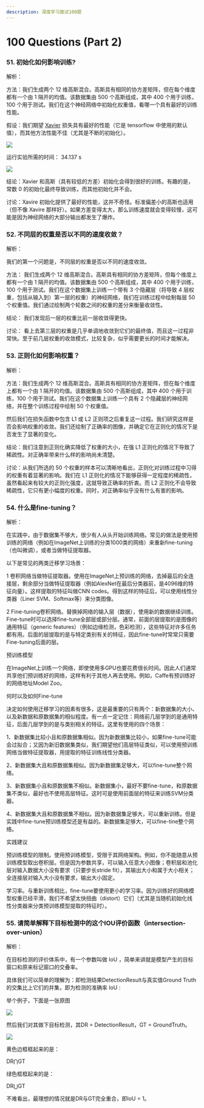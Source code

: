 ```yaml
---
description: 深度学习面试100题
---
```


# 100 Questions \(Part 2\)

### 51. **初始化如何影响训练?**

解析：

方法：我们生成两个 12 维高斯混合。高斯具有相同的协方差矩阵，但在每个维度都有一个由 1 隔开的均值。该数据集由 500 个高斯组成，其中 400 个用于训练，100 个用于测试。我们在这个神经网络中初始化权重值，看哪一个具有最好的训练性能。

假设：我们期望 [Xavier](https://blog.csdn.net/shuzfan/article/details/51338178) 损失具有最好的性能（它是 tensorflow 中使用的默认值），而其他方法性能不佳（尤其是不断的初始化）。

![](https://pic2.zhimg.com/80/v2-ae6781ffc5a10c308f3d7110e2f1029f_hd.jpg)

运行实验所需的时间： 34.137 s

![](https://pic2.zhimg.com/80/v2-7de94430b799bcc8b7d93df737d73787_hd.jpg)

结论：Xavier 和高斯（具有较低的方差）初始化会得到很好的训练。有趣的是，常数 0 的初始化最终导致训练，而其他初始化并不会。

讨论：Xavire 初始化提供了最好的性能，这并不奇怪。标准偏差小的高斯也适用（但不像 Xavire 那样好）。如果方差变得太大，那么训练速度就会变得较慢，这可能是因为神经网络的大部分输出都发生了爆炸。

### 52. **不同层的权重是否以不同的速度收敛？**

解析：

我们的第一个问题是，不同层的权重是否以不同的速度收敛。

方法： 我们生成两个 12 维高斯混合。高斯具有相同的协方差矩阵，但每个维度上都有一个由 1 隔开的均值。该数据集由 500 个高斯组成，其中 400 个用于训练，100 个用于测试。我们在这个数据集上训练一个带有 3 个隐藏层（将导致 4 层权重，包括从输入到）第一层的权重）的神经网络，我们在训练过程中绘制每层 50 个权重值。我们通过绘制两个轮数之间的权重的差分来衡量收敛性。

结论： 我们发现后一层的权重比前一层收敛得更快。

讨论： 看上去第三层的权重是几乎单调地收敛到它们的最终值，而且这一过程非常快。至于前几层权重的收敛模式，比较复杂，似乎需要更长的时间才能解决。

### 53. 正则化如何影响权重？

解析：

方法：我们生成两个 12 维高斯混合。高斯具有相同的协方差矩阵，但在每个维度上都有一个由 1 隔开的均值。该数据集由 500 个高斯组成，其中 400 个用于训练，100 个用于测试。我们在这个数据集上训练一个具有 2 个隐藏层的神经网络，并在整个训练过程中绘制 50 个权重值。

然后我们在损失函数中包含 L1 或 L2 正则项之后重复这一过程。我们研究这样是否会影响权重的收敛。我们还绘制了正确率的图像，并确定它在正则化的情况下是否发生了显著的变化。

结论：我们注意到正则化确实降低了权重的大小，在强 L1 正则化的情况下导致了稀疏性。对正确率带来什么样的影响尚未清楚。

讨论：从我们所选的 50 个权重的样本可以清晰地看出，正则化对训练过程中习得的权重有着显著的影响。我们在 L1 正则化的情况下能够获得一定程度的稀疏性，虽然看起来有较大的正则化强度，这就导致正确率的折衷。而 L2 正则化不会导致稀疏性，它只有更小幅度的权重。同时，对正确率似乎没有什么有害的影响。

### **54. 什么是fine-tuning？**

解析：

在实践中，由于数据集不够大，很少有人从头开始训练网络。常见的做法是使用预训练的网络（例如在ImageNet上训练的分类1000类的网络）来重新fine-tuning（也叫微调），或者当做特征提取器。

以下是常见的两类迁移学习场景：

1 卷积网络当做特征提取器。使用在ImageNet上预训练的网络，去掉最后的全连接层，剩余部分当做特征提取器（例如AlexNet在最后分类器前，是4096维的特征向量）。这样提取的特征叫做CNN codes。得到这样的特征后，可以使用线性分类器（Liner SVM、Softmax等）来分类图像。

2 Fine-tuning卷积网络。替换掉网络的输入层（数据），使用新的数据继续训练。Fine-tune时可以选择fine-tune全部层或部分层。通常，前面的层提取的是图像的通用特征（generic features）（例如边缘检测，色彩检测），这些特征对许多任务都有用。后面的层提取的是与特定类别有关的特征，因此fine-tune时常常只需要Fine-tuning后面的层。

预训练模型

在ImageNet上训练一个网络，即使使用多GPU也要花费很长时间。因此人们通常共享他们预训练好的网络，这样有利于其他人再去使用。例如，Caffe有预训练好的网络地址Model Zoo。

何时以及如何Fine-tune

决定如何使用迁移学习的因素有很多，这是最重要的只有两个：新数据集的大小、以及新数据和原数据集的相似程度。有一点一定记住：网络前几层学到的是通用特征，后面几层学到的是与类别相关的特征。这里有使用的四个场景：

1、新数据集比较小且和原数据集相似。因为新数据集比较小，如果fine-tune可能会过拟合；又因为新旧数据集类似，我们期望他们高层特征类似，可以使用预训练网络当做特征提取器，用提取的特征训练线性分类器。

2、新数据集大且和原数据集相似。因为新数据集足够大，可以fine-tune整个网络。

3、新数据集小且和原数据集不相似。新数据集小，最好不要fine-tune，和原数据集不类似，最好也不使用高层特征。这时可是使用前面层的特征来训练SVM分类器。

4、新数据集大且和原数据集不相似。因为新数据集足够大，可以重新训练。但是实践中fine-tune预训练模型还是有益的。新数据集足够大，可以fine-tine整个网络。

实践建议

预训练模型的限制。使用预训练模型，受限于其网络架构。例如，你不能随意从预训练模型取出卷积层。但是因为参数共享，可以输入任意大小图像；卷积层和池化层对输入数据大小没有要求（只要步长stride fit），其输出大小和属于大小相关；全连接层对输入大小没有要求，输出大小固定。

学习率。与重新训练相比，fine-tune要使用更小的学习率。因为训练好的网络模型权重已经平滑，我们不希望太快扭曲（distort）它们（尤其是当随机初始化线性分类器来分类预训练模型提取的特征时）。

### 55. **请简单解释下目标检测中的这个IOU评价函数（intersection-over-union）**

解析：

在目标检测的评价体系中，有一个参数叫做 IoU ，简单来讲就是模型产生的目标窗口和原来标记窗口的交叠率。

具体我们可以简单的理解为：即检测结果DetectionResult与真实值Ground Truth的交集比上它们的并集，即为检测的准确率 IoU :

举个例子，下面是一张原图

![](https://pic1.zhimg.com/80/v2-386985d8669f6eb8c48b6c42490e81e8_hd.jpg)

然后我们对其做下目标检测，其DR = DetectionResult，GT = GroundTruth。

![](https://pic3.zhimg.com/80/v2-9fa2937297df1145c0e513da0300a83e_hd.jpg)

黄色边框框起来的是：

DR⋂GT

绿色框框起来的是：

DR⋃GT

不难看出，最理想的情况就是DR与GT完全重合，即IoU = 1。



